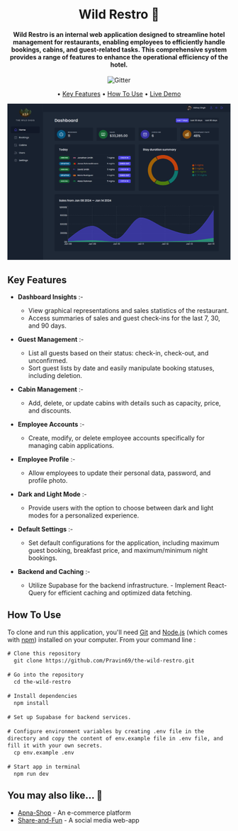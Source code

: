 <h1 align="center">
	Wild Restro 🏨
</h1>
<h4 align="center">Wild Restro is an internal web application designed to streamline hotel management for restaurants, enabling employees to efficiently handle bookings, cabins, and guest-related tasks. This comprehensive system provides a range of features to enhance the operational efficiency of the hotel.</h4>

<p align="center">
    <img src="https://img.shields.io/badge/%E2%9D%A4-Made%20with%20Love-blue"  alt="Gitter">
</p>

<p align="center">
  • <a href="#key-features">Key Features</a> 
  • <a href="#how-to-use">How To Use</a> 
  • <a href="https://the-wild-restro.vercel.app">Live Demo</a> 
  </p>

<p align="center">
<img src="https://github.com/Pravin69/the-wild-restro/blob/main/demo/wild-app-ss.png?raw=true" alt="Wild Restro Capture" style="max-width: 100% !important">
</p>

## Key Features

- **Dashboard Insights** :-

  - View graphical representations and sales statistics of the restaurant.
  - Access summaries of sales and guest check-ins for the last 7, 30, and 90 days.

- **Guest Management** :-

  - List all guests based on their status: check-in, check-out, and unconfirmed.
  - Sort guest lists by date and easily manipulate booking statuses, including deletion.

- **Cabin Management** :-

  - Add, delete, or update cabins with details such as capacity, price, and discounts.

- **Employee Accounts** :-

  - Create, modify, or delete employee accounts specifically for managing cabin applications.

- **Employee Profile** :-

  - Allow employees to update their personal data, password, and profile photo.

- **Dark and Light Mode** :-

  - Provide users with the option to choose between dark and light modes for a personalized experience.

- **Default Settings** :-

  - Set default configurations for the application, including maximum guest booking, breakfast price, and maximum/minimum night bookings.

- **Backend and Caching** :-
  - Utilize Supabase for the backend infrastructure. - Implement React-Query for efficient caching and optimized data fetching.

## How To Use

To clone and run this application, you'll need [Git](https://git-scm.com) and [Node.js](https://nodejs.org/en/download/) (which comes with [npm](http://npmjs.com)) installed on your computer. From your command line :

```
# Clone this repository
  git clone https://github.com/Pravin69/the-wild-restro.git

# Go into the repository
  cd the-wild-restro

# Install dependencies
  npm install

# Set up Supabase for backend services.

# Configure environment variables by creating .env file in the  directory and copy the content of env.example file in .env file, and fill it with your own secrets.
  cp env.example .env

# Start app in terminal
  npm run dev
```

## You may also like... 🙂

- [Apna-Shop](https://github.com/Pravin69/mern-ecommerce) - An e-commerce platform
- [Share-and-Fun](https://github.com/Pravin69/Share-and-Fun-Web-app) - A social media web-app
